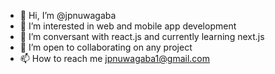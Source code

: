 - 👋 Hi, I’m @jpnuwagaba
- 👀 I’m interested in web and mobile app development
- 🌱 I’m conversant with react.js and currently learning next.js
- 💞️ I’m open to collaborating on any project
- 📫 How to reach me jpnuwagaba1@gmail.com

<!---
jpnuwagaba/jpnuwagaba is a ✨ special ✨ repository because its `README.md` (this file) appears on your GitHub profile.
You can click the Preview link to take a look at your changes.
--->
